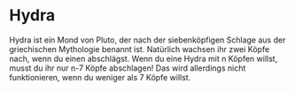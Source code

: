 # Hydra

Hydra ist ein Mond von Pluto, der nach der siebenköpfigen Schlage aus der
griechischen Mythologie benannt ist. Natürlich wachsen ihr zwei Köpfe nach, wenn
du einen abschlägst. Wenn du eine Hydra mit n Köpfen willst, musst du ihr nur
n-7 Köpfe abschlagen! Das wird allerdings nicht funktionieren, wenn du weniger
als 7 Köpfe willst.
